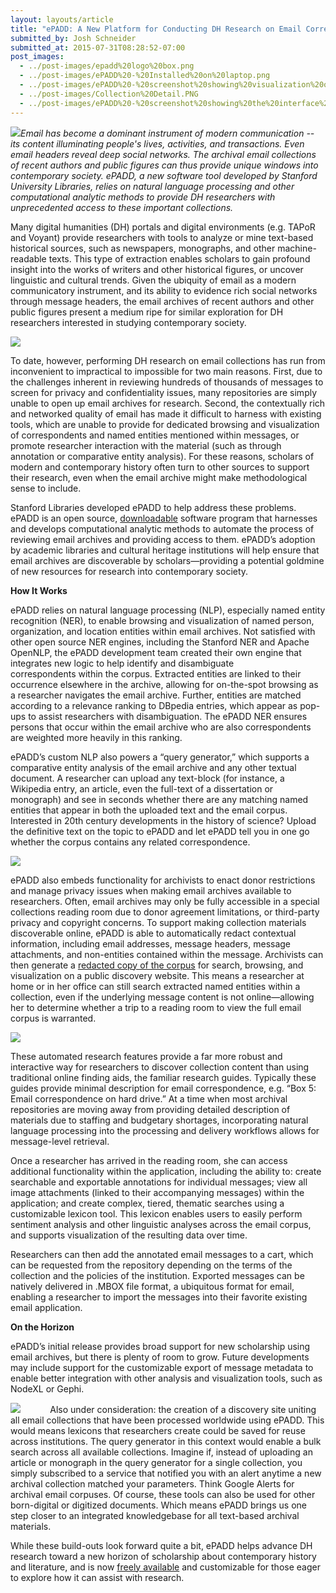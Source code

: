 ```yaml
---
layout: layouts/article
title: "ePADD: A New Platform for Conducting DH Research on Email Correspondence"
submitted_by: Josh Schneider
submitted_at: 2015-07-31T08:28:52-07:00
post_images:
  - ../post-images/epadd%20logo%20box.png
  - ../post-images/ePADD%20-%20Installed%20on%20laptop.png
  - ../post-images/ePADD%20-%20screenshot%20showing%20visualization%20of%20volume%20from%20particular%20correspondents%20over%20time.png
  - ../post-images/Collection%20Detail.PNG
  - ../post-images/ePADD%20-%20screenshot%20showing%20the%20interface%20for%20browsing%20image%20attachments.png
---
```


![](../post-images/epadd%20logo%20box.png)*Email has become a dominant instrument of modern communication -- its content illuminating people's lives, activities, and transactions. Even email headers reveal deep social networks. The archival email collections of recent authors and public figures can thus provide unique windows into contemporary society. ePADD, a new software tool developed by Stanford University Libraries, relies on natural language processing and other computational analytic methods to provide DH researchers with unprecedented access to these important collections.*




Many digital humanities (DH) portals and digital environments (e.g. TAPoR and Voyant) provide researchers with tools to analyze or mine text-based historical sources, such as newspapers, monographs, and other machine-readable texts. This type of extraction enables scholars to gain profound insight into the works of writers and other historical figures, or uncover linguistic and cultural trends. Given the ubiquity of email as a modern communicatory instrument, and its ability to evidence rich social networks through message headers, the email archives of recent authors and other public figures present a medium ripe for similar exploration for DH researchers interested in studying contemporary society.


![](../post-images/ePADD%20-%20Installed%20on%20laptop.png)


To date, however, performing DH research on email collections has run from inconvenient to impractical to impossible for two main reasons. First, due to the challenges inherent in reviewing hundreds of thousands of messages to screen for privacy and confidentiality issues, many repositories are simply unable to open up email archives for research. Second, the contextually rich and networked quality of email has made it difficult to harness with existing tools, which are unable to provide for dedicated browsing and visualization of correspondents and named entities mentioned within messages, or promote researcher interaction with the material (such as through annotation or comparative entity analysis). For these reasons, scholars of modern and contemporary history often turn to other sources to support their research, even when the email archive might make methodological sense to include.


Stanford Libraries developed ePADD to help address these problems. ePADD is an open source, [downloadable](https://library.stanford.edu/projects/epadd) software program that harnesses and develops computational analytic methods to automate the process of reviewing email archives and providing access to them. ePADD’s adoption by academic libraries and cultural heritage institutions will help ensure that email archives are discoverable by scholars—providing a potential goldmine of new resources for research into contemporary society.


**How It Works**


ePADD relies on natural language processing (NLP), especially named entity recognition (NER), to enable browsing and visualization of named person, organization, and location entities within email archives. Not satisfied with other open source NER engines, including the Stanford NER and Apache OpenNLP, the ePADD development team created their own engine that integrates new logic to help identify and disambiguate correspondents within the corpus. Extracted entities are linked to their occurrence elsewhere in the archive, allowing for on-the-spot browsing as a researcher navigates the email archive. Further, entities are matched according to a relevance ranking to DBpedia entries, which appear as pop-ups to assist researchers with disambiguation. The ePADD NER ensures persons that occur within the email archive who are also correspondents are weighted more heavily in this ranking.


ePADD’s custom NLP also powers a “query generator,” which supports a comparative entity analysis of the email archive and any other textual document. A researcher can upload any text-block (for instance, a Wikipedia entry, an article, even the full-text of a dissertation or monograph) and see in seconds whether there are any matching named entities that appear in both the uploaded text and the email corpus. Interested in 20th century developments in the history of science? Upload the definitive text on the topic to ePADD and let ePADD tell you in one go whether the corpus contains any related correspondence.


![](../post-images/ePADD%20-%20screenshot%20showing%20visualization%20of%20volume%20from%20particular%20correspondents%20over%20time.png)


ePADD also embeds functionality for archivists to enact donor restrictions and manage privacy issues when making email archives available to researchers. Often, email archives may only be fully accessible in a special collections reading room due to donor agreement limitations, or third-party privacy and copyright concerns. To support making collection materials discoverable online, ePADD is able to automatically redact contextual information, including email addresses, message headers, message attachments, and non-entities contained within the message. Archivists can then generate a [redacted copy of the corpus](http://epadd.stanford.edu/epadd/collections) for search, browsing, and visualization on a public discovery website. This means a researcher at home or in her office can still search extracted named entities within a collection, even if the underlying message content is not online—allowing her to determine whether a trip to a reading room to view the full email corpus is warranted.


![](../post-images/Collection%20Detail.PNG)


These automated research features provide a far more robust and interactive way for researchers to discover collection content than using traditional online finding aids, the familiar research guides. Typically these guides provide minimal description for email correspondence, e.g. “Box 5: Email correspondence on hard drive.” At a time when most archival repositories are moving away from providing detailed description of materials due to staffing and budgetary shortages, incorporating natural language processing into the processing and delivery workflows allows for message-level retrieval.


Once a researcher has arrived in the reading room, she can access additional functionality within the application, including the ability to: create searchable and exportable annotations for individual messages; view all image attachments (linked to their accompanying messages) within the application; and create complex, tiered, thematic searches using a customizable lexicon tool. This lexicon enables users to easily perform sentiment analysis and other linguistic analyses across the email corpus, and supports visualization of the resulting data over time.


Researchers can then add the annotated email messages to a cart, which can be requested from the repository depending on the terms of the collection and the policies of the institution. Exported messages can be natively delivered in .MBOX file format, a ubiquitous format for email, enabling a researcher to import the messages into their favorite existing email application.


**On the Horizon**


ePADD’s initial release provides broad support for new scholarship using email archives, but there is plenty of room to grow. Future developments may include support for the customizable export of message metadata to enable better integration with other analysis and visualization tools, such as NodeXL or Gephi.


![](../post-images/ePADD%20-%20screenshot%20showing%20the%20interface%20for%20browsing%20image%20attachments.png)            Also under consideration: the creation of a discovery site uniting all email collections that have been processed worldwide using ePADD. This would means lexicons that researchers create could be saved for reuse across institutions. The query generator in this context would enable a bulk search across all available collections. Imagine if, instead of uploading an article or monograph in the query generator for a single collection, you simply subscribed to a service that notified you with an alert anytime a new archival collection matched your parameters. Think Google Alerts for archival email corpuses. Of course, these tools can also be used for other born-digital or digitized documents. Which means ePADD brings us one step closer to an integrated knowledgebase for all text-based archival materials.


While these build-outs look forward quite a bit, ePADD helps advance DH research toward a new horizon of scholarship about contemporary history and literature, and is now [freely available](https://library.stanford.edu/projects/epadd) and customizable for those eager to explore how it can assist with research.


